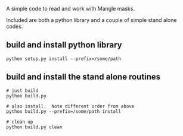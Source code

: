 A simple code to read and work with Mangle masks.

Included are both a python library and a couple of
simple stand alone codes.

build and install python library
--------------------------------

    python setup.py install --prefix=/some/path

build and install the stand alone routines
------------------------------------------

    # just build
    python build.py

    # also install.  Note different order from above
    python build.py --prefix=/some/path install

    # clean up
    python build.py clean
